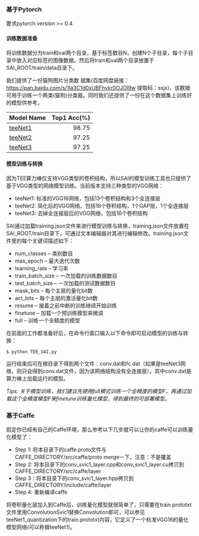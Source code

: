 ### 基于Pytorch
要求pytorch version >= 0.4

#### 训练数据准备
将训练数据分为train和val两个目录，基于标签数目N，创建N个子目录，每个子目录中放入对应标签的图像数据。然后将train和val两个目录放置于SAI_ROOT/train/data目录下。

我们提供了一份猫狗图片分类数
据集(百度网盘链接：https://pan.baidu.com/s/1la3C1d0xUBFhvkr0OJOl9w 提取码：ssjx)，该数据可用于训练一个两类(猫狗)分类器。同时我们还提供了一份在这个数据集上训练好的模型供参考。

| Model Name    | Top1 Acc(%) |
| --------- | -----:|
|[teeNet1](https://pan.baidu.com/s/1McEakAUyFqYjLKdUgnaj9w)       | 98.75
|[teeNet2](https://pan.baidu.com/s/1bXgtr3ksOGEH5F70dYBmNA)       | 97.25
|[teeNet3](https://pan.baidu.com/s/1DmaSE6xaOwoXm0cgnqH4NQ)       | 97.25

#### 模型训练与转换
因为TEE算力棒仅支持VGG类型的卷积结构，所以SAI的模型训练工具也只提供了基于VGG类型的网络模型训练。当前版本支持三种类型的VGG网络：
- teeNet1: 标准的VGG16网络，包括13个卷积结构和3个全连接层
- teeNet2: 简化后的VGG网络，包括18个卷积结构，1个GAP层，1个全连接层
- teeNet3: 去掉全连接层后的VGG网络，包括16个卷积结构

SAI通过加载training.json文件来进行模型训练与转换，training.json文件放置在SAI_ROOT/train目录下，可通过文本编辑器对其进行编辑修改。training.json文件里的每个关键词描述如下：
* num_classes – 类别数目
* max_epoch – 最大迭代次数 
* learning_rate – 学习率 
* train_batch_size – 一次加载的训练数据数目 
* test_batch_size – 一次加载的测试数据数目 
* mask_bits – 每个主层的量化bit数
* act_bits – 每个主层的激活量化bit数
* resume – 接着之前中断的训练继续开始训练
* finetune – 加载一个预训练模型来微调
* full – 训练一个全精度的模型

在前面的工作都准备好后，在命令行窗口输入以下命令即可启动模型的训练与转换：

`$ python TEE_SAI.py`

运行结束后可在根目录下得到两个文件：conv.dat和fc.dat（如果是teeNet3网络，则只会得到conv.dat文件，因为该网络结构没有全连接层）。其中conv.dat是算力棒上加载运行的模型。

*Tips: 关于模型训练，我们建议先使用full模式训练一个全精度的模型F，再通过加载这个全精度模型F来finetune训练量化模型，得到最终的可部署模型。*

### 基于Caffe
假定你已经有自己的Caffe环境，那么参考以下几步就可以让你的caffe可以训练量化模型了：
* Step 1: 将本目录下的caffe.proto文件与CAFFE_DIRECTORY/src/caffe/proto merge一下，注意：不是覆盖
* Step 2: 将本目录下的conv_svic1_layer.cpp和conv_svic1_layer.cu拷贝到CAFFE_DIRECTORY/src/caffe/layer
* Step 3：将本目录下的conv_svic1_layer.hpp拷贝到CAFFE_DIRECTORY/include/caffe/layer
* Step 4: 重新编译caffe

将卷积量化层加入到Caffe后，训练量化模型就很简单了，只需要在train.prototxt文件里用ConvolutionSvic1替换Convolution即可，可以参见teeNet1_quantization下的train.prototxt内容，它定义了一个标准VGG16的量化模型网络(可以称做teeNet1)。
